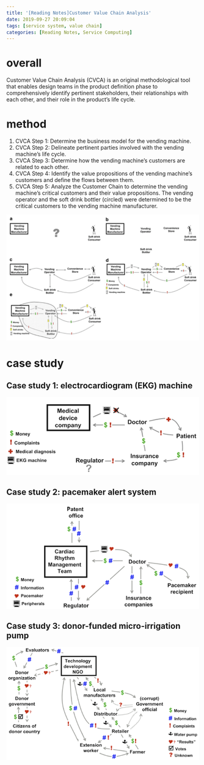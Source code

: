 ```yaml
---
title: '[Reading Notes]Customer Value Chain Analysis'
date: 2019-09-27 20:09:04
tags: [service system, value chain]
categories: [Reading Notes, Service Computing]
---
```


# overall

Customer Value Chain Analysis (CVCA) is an original methodological tool that enables design teams in the product definition phase to comprehensively identify pertinent stakeholders, their relationships with each other, and their role in the product’s life cycle.

# method

1. CVCA Step 1: Determine the business model for the vending machine.
2. CVCA Step 2: Delineate pertinent parties involved with the vending machine’s life cycle.
3. CVCA Step 3: Determine how the vending machine’s customers are related to each other.
4. CVCA Step 4: Identify the value propositions of the vending machine’s customers and define the flows between them.
5. CVCA Step 5: Analyze the Customer Chain to determine the vending machine’s critical customers and their value propositions. The vending operator and the soft drink bottler (circled) were determined to be the critical customers to the vending machine manufacturer.

![](https://raw.githubusercontent.com/imonce/imgs/master/20190927200439.png)

# case study

## Case study 1: electrocardiogram (EKG) machine

![](https://raw.githubusercontent.com/imonce/imgs/master/20190927200555.png)

## Case study 2: pacemaker alert system

![](https://raw.githubusercontent.com/imonce/imgs/master/20190927200646.png)

## Case study 3: donor-funded micro-irrigation pump

![](https://raw.githubusercontent.com/imonce/imgs/master/20190927200754.png)